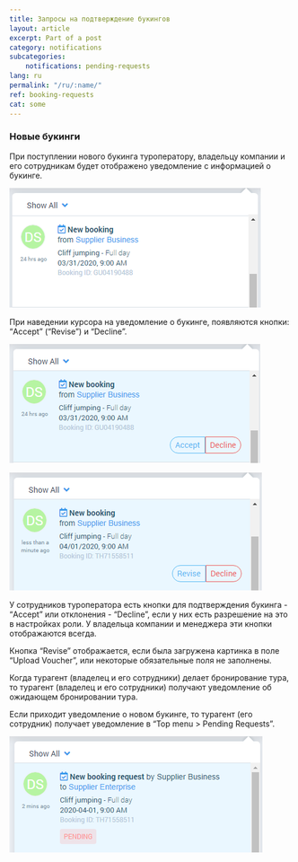 ```yaml
---
title: Запросы на подтверждение букингов
layout: article
excerpt: Part of a post
category: notifications
subcategories:
    notifications: pending-requests
lang: ru
permalink: "/ru/:name/"
ref: booking-requests
cat: some
---
```


### **Новые букинги**

При поступлении нового букинга туроператору, владельцу компании и его сотрудникам будет отображено уведомление с информацией о букинге.

![Bookings_requests2](/assets/images/bookings_requests2.png)

При наведении курсора на уведомление о букинге, появляются кнопки: “Accept” (“Revise”) и “Decline”.

![Bookings_requests1](/assets/images/bookings_requests1.png)

![Bookings_requests3](/assets/images/bookings_requests3.png)

У сотрудников туроператора есть кнопки для подтверждения букинга - “Accept” или отклонения - “Decline”, если у них есть разрешение на это в настройках роли. У владельца компании и менеджера эти кнопки отображаются всегда.

Кнопка “Revise” отображается, если была загружена картинка в поле “Upload Voucher”, или некоторые обязательные поля не заполнены.

Когда турагент (владелец и его сотрудники) делает бронирование тура, то турагент (владелец и его сотрудники) получают уведомление об ожидающем бронировании тура.

Если приходит уведомление о новом букинге, то турагент (его сотрудник) получает уведомление в “Top menu > Pending Requests”.

![Bookings_requests4](/assets/images/bookings_requests4.png)
